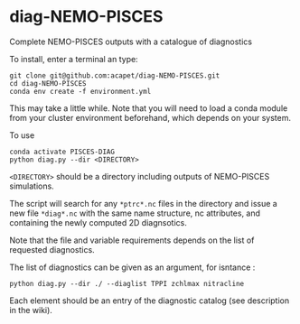 # diag-NEMO-PISCES
Complete NEMO-PISCES outputs with a catalogue of diagnostics

To install, enter a terminal an type: 

    git clone git@github.com:acapet/diag-NEMO-PISCES.git
    cd diag-NEMO-PISCES
    conda env create -f environment.yml

This may take a little while.
Note that you will need to load a conda module from your cluster environment beforehand, which depends on your system.

To use

    conda activate PISCES-DIAG
    python diag.py --dir <DIRECTORY>

`<DIRECTORY>` should be a directory including outputs of NEMO-PISCES simulations.

The script will search for any `*ptrc*.nc` files in the directory and issue a new file `*diag*.nc` with the same name structure, nc attributes, and containing the newly computed 2D diagnsotics.

Note that the file and variable requirements depends on the list of requested diagnostics.

The list of diagnostics can be given as an argument, for isntance : 

    python diag.py --dir ./ --diaglist TPPI zchlmax nitracline
    
Each element should be an entry of the diagnostic catalog (see description in the wiki).


